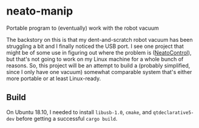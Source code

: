 # neato-manip
Portable program to (eventually) work with the robot vacuum

The backstory on this is that my dent-and-scratch robot vacuum has been struggling a bit and I finally noticed the USB port.  I see one project that might be of some use in figuring out where the problem is ([NeatoControl](https://bitbucket.org/heXor/neatocontrol)), but that's not going to work on my Linux machine for a whole bunch of reasons.  So, this project will be an attempt to build a (probably simplified, since I only have one vacuum) somewhat comparable system that's either more portable or at least Linux-ready.

## Build

On Ubuntu 18.10, I needed to install `libusb-1.0`, `cmake`, and `qtdeclarative5-dev` before getting a successful `cargo build`.

